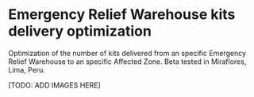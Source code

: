 # Emergency Relief Warehouse kits delivery optimization

Optimization of the number of kits delivered from an specific Emergency Relief Warehouse to an specific Affected Zone. Beta tested in Miraflores, Lima, Peru.

[TODO: ADD IMAGES HERE]

<!--
![map](/images/map.png) ![beta_gif](/images/test.gif)
-->

